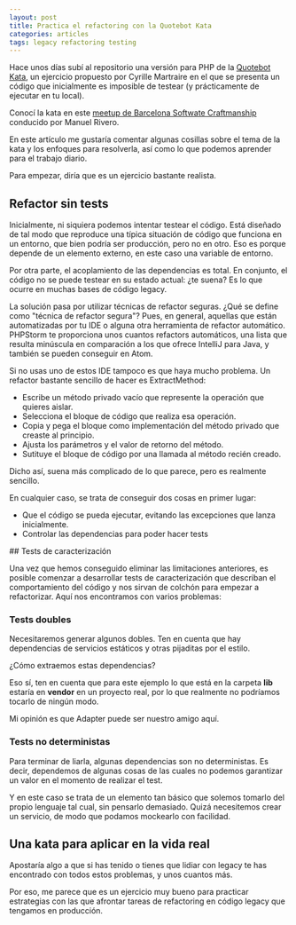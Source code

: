 ```yaml
---
layout: post
title: Practica el refactoring con la Quotebot Kata
categories: articles
tags: legacy refactoring testing
---
```


Hace unos días subí al repositorio una versión para PHP de la [Quotebot Kata](https://github.com/franiglesias/legacy-testing-kata), un ejercicio propuesto por Cyrille Martraire en el que se presenta un código que inicialmente es imposible de testear (y prácticamente de ejecutar en tu local).

Conocí la kata en este [meetup de Barcelona Softwate Craftmanship](https://www.meetup.com/es-ES/Barcelona-Software-Craftsmanship/events/245882537/) conducido por Manuel Rivero.

En este artículo me gustaría comentar algunas cosillas sobre el tema de la kata y los enfoques para resolverla, así como lo que podemos aprender para el trabajo diario.

Para empezar, diría que es un ejercicio bastante realista.

## Refactor sin tests

Inicialmente, ni siquiera podemos intentar testear el código. Está diseñado de tal modo que reproduce una típica situación de código que funciona en un entorno, que bien podría ser producción, pero no en otro. Eso es porque depende de un elemento externo, en este caso una variable de entorno.

Por otra parte, el acoplamiento de las dependencias es total. En conjunto, el código no se puede testear en su estado actual: ¿te suena? Es lo que ocurre en muchas bases de código legacy.

La solución pasa por utilizar técnicas de refactor seguras. ¿Qué se define como "técnica de refactor segura"? Pues, en general, aquellas que están automatizadas por tu IDE o alguna otra herramienta de refactor automático. PHPStorm te proporciona unos cuantos refactors automáticos, una lista que resulta minúscula en comparación a los que ofrece IntelliJ para Java, y también se pueden conseguir en Atom.

Si no usas uno de estos IDE tampoco es que haya mucho problema. Un refactor bastante sencillo de hacer es ExtractMethod:

* Escribe un método privado vacío que represente la operación que quieres aislar.
* Selecciona el bloque de código que realiza esa operación.
* Copia y pega el bloque como implementación del método privado que creaste al principio.
* Ajusta los parámetros y el valor de retorno del método.
* Sutituye el bloque de código por una llamada al método recién creado.

Dicho así, suena más complicado de lo que parece, pero es realmente sencillo.

En cualquier caso, se trata de conseguir dos cosas en primer lugar:

* Que el código se pueda ejecutar, evitando las excepciones que lanza inicialmente.
* Controlar las dependencias para poder hacer tests

## Tests de caracterización

Una vez que hemos conseguido eliminar las limitaciones anteriores, es posible comenzar a desarrollar tests de caracterización que describan el comportamiento del código y nos sirvan de colchón para empezar a refactorizar. Aquí nos encontramos con varios problemas:

### Tests doubles

Necesitaremos generar algunos dobles. Ten en cuenta que hay dependencias de servicios estáticos y otras pijaditas por el estilo.

¿Cómo extraemos estas dependencias?

Eso sí, ten en cuenta que para este ejemplo lo que está en la carpeta **lib** estaría en **vendor** en un proyecto real, por lo que realmente no podríamos tocarlo de ningún modo.

Mi opinión es que Adapter puede ser nuestro amigo aquí.

### Tests no deterministas

Para terminar de liarla, algunas dependencias son no deterministas. Es decir, dependemos de algunas cosas de las cuales no podemos garantizar un valor en el momento de realizar el test.

Y en este caso se trata de un elemento tan básico que solemos tomarlo del propio lenguaje tal cual, sin pensarlo demasiado. Quizá necesitemos crear un servicio, de modo que podamos mockearlo con facilidad.

## Una kata para aplicar en la vida real

Apostaría algo a que si has tenido o tienes que lidiar con legacy te has encontrado con todos estos problemas, y unos cuantos más.

Por eso, me parece que es un ejercicio muy bueno para practicar estrategias con las que afrontar tareas de refactoring en código legacy que tengamos en producción.
